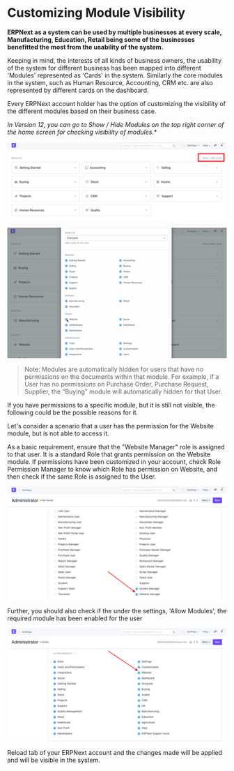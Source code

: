 
# Customizing Module Visibility


**ERPNext as a system can be used by multiple businesses at every scale, Manufacturing, Education, Retail being some of the businesses benefitted the most from the usability of the system.**


Keeping in mind, the interests of all kinds of business owners, the usability of the system for different business has been mapped into different 'Modules' represented as 'Cards' in the system. Similarly the core modules in the system, such as Human Resource, Accounting, CRM etc. are also represented by different cards on the dashboard.


Every ERPNext account holder has the option of customizing the visibility of the different modules based on their business case.


*In Version 12, you can go to Show / Hide Modules on the top right corner of the home screen for checking visibility of modules.*\*


![Module Visibility](/files/customize-module-visibility-2.png)


![Module Visibility](/files/customize-module-visibility.gif)



> 
> Note: Modules are automatically hidden for users that have no permissions on the documents within that module. For example, if a User has no permissions on Purchase Order, Purchase Request, Supplier, the “Buying” module will automatically hidden for that User.
> 
> 
> 


If you have permissions to a specific module, but it is still not visible, the following could be the possible reasons for it.


Let's consider a scenario that a user has the permission for the Website module, but is not able to access it.


As a basic requirement, ensure that the "Website Manager" role is assigned to that user. It is a standard Role that grants permission on the Website module. If permissions have been customized in your account, check Role Permission Manager to know which Role has permission on Website, and then check if the same Role is assigned to the User.


![Module Visibility](/files/customize-module-visibility-4.png)


Further, you should also check if the under the settings, 'Allow Modules', the required module has been enabled for the user


![Module Visibility](/files/customize-module-visibility-1.png)


Reload tab of your ERPNext account and the changes made will be applied and will be visible in the system.


